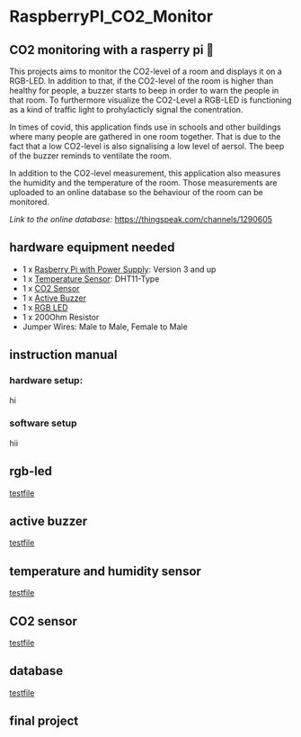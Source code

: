 # RaspberryPI_CO2_Monitor
## CO2 monitoring with a rasperry pi :monkey:

This projects aims to monitor the CO2-level of a room and displays it on a RGB-LED. In addition to that, if the CO2-level of the room is higher than healthy for people, a buzzer starts to beep in order to warn the people in that room. To furthermore visualize the CO2-Level a RGB-LED is functioning as a kind of traffic light to prohylacticly signal the conentration.

In times of covid, this application finds use in schools and other buildings where many people are gathered in one room together.
That is due to the fact that a low CO2-level is also signalising a low level of aersol. The beep of the buzzer reminds to ventilate the room. 

In addition to the CO2-level measurement, this application also measures the humidity and the temperature of the room. Those measurements are uploaded to an online database so the behaviour of the room can be monitored.

*Link to the online database:* https://thingspeak.com/channels/1290605

## hardware equipment needed
- 1 x [Rasberry Pi with Power Supply](https://www.raspberrypi.org/products/): Version 3 and up 
- 1 x [Temperature Sensor](https://media.digikey.com/pdf/Data%20Sheets/Adafruit%20PDFs/DHT11_Humidity_TempSensor.pdf): DHT11-Type 
- 1 x [CO2 Sensor](https://www.winsen-sensor.com/d/files/PDF/Infrared%20Gas%20Sensor/NDIR%20CO2%20SENSOR/MH-Z19%20CO2%20Ver1.0.pdf)
- 1 x [Active Buzzer](https://arduinomodules.info/ky-012-active-buzzer-module/)
- 1 x [RGB LED](https://arduinomodules.info/ky-016-rgb-full-color-led-module/)
- 1 x 200Ohm Resistor
- Jumper Wires: Male to Male, Female to Male

## instruction manual
### hardware setup:
 hi
### software setup
hii

## rgb-led
[testfile](/test_RGB.py)

## active buzzer
[testfile](/test_buzzer.py)

## temperature and humidity sensor
[testfile](/)

## CO2 sensor
[testfile](/)

## database
[testfile](/temp_online.py)

## final project


